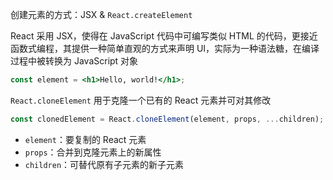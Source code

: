 创建元素的方式：JSX & `React.createElement`

React 采用 JSX，使得在 JavaScript 代码中可编写类似 HTML 的代码，更接近函数式编程，其提供一种简单直观的方式来声明 UI，实际为一种语法糖，在编译过程中被转换为 JavaScript 对象

```jsx
const element = <h1>Hello, world!</h1>;
```

`React.cloneElement` 用于克隆一个已有的 React 元素并可对其修改

```js
const clonedElement = React.cloneElement(element, props, ...children);
```

- `element`：要复制的 React 元素
- `props`：合并到克隆元素上的新属性
- `children`：可替代原有子元素的新子元素
